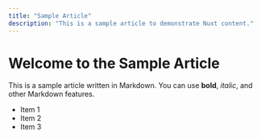 ```yaml
---
title: "Sample Article"
description: "This is a sample article to demonstrate Nuxt content."
---
```


# Welcome to the Sample Article

This is a sample article written in Markdown. You can use **bold**, *italic*, and other Markdown features.

- Item 1
- Item 2
- Item 3 